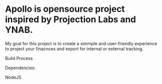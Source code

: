 # Apollo is opensource project inspired by Projection Labs and YNAB.

My goal for this project is to create a simmple and user-friendly experience to project your finacnces and export for internal or external tracking.

Build Process

Dependencies:

NodeJS
